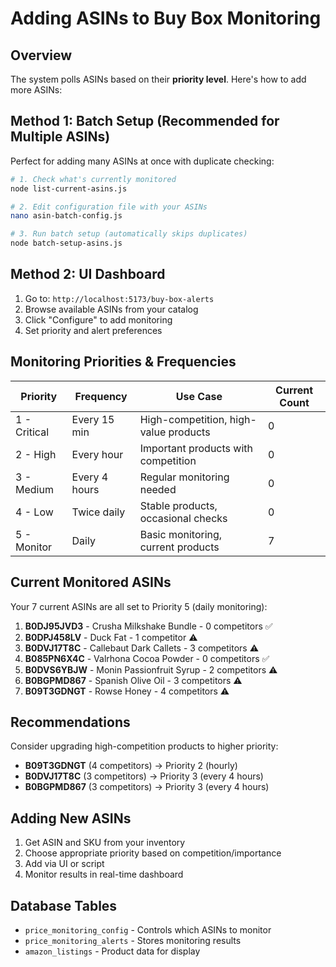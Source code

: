# Adding ASINs to Buy Box Monitoring

## Overview
The system polls ASINs based on their **priority level**. Here's how to add more ASINs:

## Method 1: Batch Setup (Recommended for Multiple ASINs)
Perfect for adding many ASINs at once with duplicate checking:

```bash
# 1. Check what's currently monitored
node list-current-asins.js

# 2. Edit configuration file with your ASINs
nano asin-batch-config.js

# 3. Run batch setup (automatically skips duplicates)
node batch-setup-asins.js
```

## Method 2: UI Dashboard
1. Go to: `http://localhost:5173/buy-box-alerts`
2. Browse available ASINs from your catalog
3. Click "Configure" to add monitoring
4. Set priority and alert preferences

## Monitoring Priorities & Frequencies

| Priority | Frequency | Use Case | Current Count |
|----------|-----------|----------|---------------|
| 1 - Critical | Every 15 min | High-competition, high-value products | 0 |
| 2 - High | Every hour | Important products with competition | 0 |
| 3 - Medium | Every 4 hours | Regular monitoring needed | 0 |
| 4 - Low | Twice daily | Stable products, occasional checks | 0 |
| 5 - Monitor | Daily | Basic monitoring, current products | 7 |

## Current Monitored ASINs
Your 7 current ASINs are all set to Priority 5 (daily monitoring):

1. **B0DJ95JVD3** - Crusha Milkshake Bundle - 0 competitors ✅
2. **B0DPJ458LV** - Duck Fat - 1 competitor ⚠️  
3. **B0DVJ17T8C** - Callebaut Dark Callets - 3 competitors ⚠️
4. **B085PN6X4C** - Valrhona Cocoa Powder - 0 competitors ✅
5. **B0DVS6YBJW** - Monin Passionfruit Syrup - 2 competitors ⚠️
6. **B0BGPMD867** - Spanish Olive Oil - 3 competitors ⚠️
7. **B09T3GDNGT** - Rowse Honey - 4 competitors ⚠️

## Recommendations
Consider upgrading high-competition products to higher priority:
- **B09T3GDNGT** (4 competitors) → Priority 2 (hourly)
- **B0DVJ17T8C** (3 competitors) → Priority 3 (every 4 hours)
- **B0BGPMD867** (3 competitors) → Priority 3 (every 4 hours)

## Adding New ASINs
1. Get ASIN and SKU from your inventory
2. Choose appropriate priority based on competition/importance
3. Add via UI or script
4. Monitor results in real-time dashboard

## Database Tables
- `price_monitoring_config` - Controls which ASINs to monitor
- `price_monitoring_alerts` - Stores monitoring results
- `amazon_listings` - Product data for display